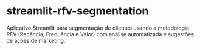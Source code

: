 # streamlit-rfv-segmentation
 Aplicativo Streamlit para segmentação de clientes usando a metodologia RFV (Recência, Frequência e Valor) com análise automatizada e sugestões de ações de marketing.
